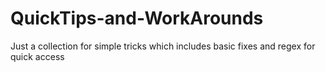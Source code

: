 # QuickTips-and-WorkArounds

Just a collection for simple tricks which includes basic fixes and regex for quick access
